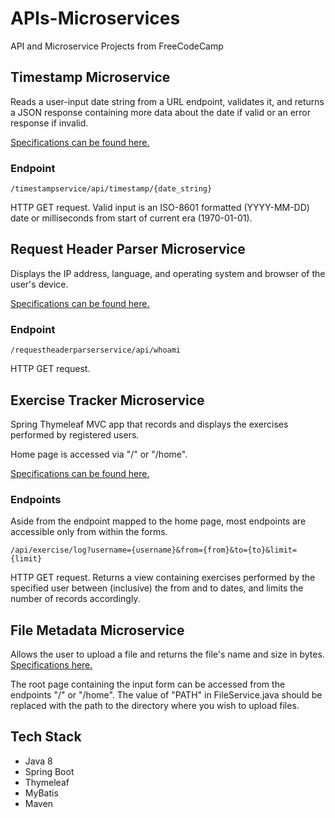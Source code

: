 # APIs-Microservices
API and Microservice Projects from FreeCodeCamp

## Timestamp Microservice
Reads a user-input date string from a URL endpoint, validates it, and returns a JSON response containing more data about the date if valid or an error response if invalid.

[Specifications can be found here.](https://curse-arrow.glitch.me/)

### Endpoint
```
/timestampservice/api/timestamp/{date_string}
```
HTTP GET request. Valid input is an ISO-8601 formatted (YYYY-MM-DD) date or milliseconds from start of current era (1970-01-01).

## Request Header Parser Microservice
Displays the IP address, language, and operating system and browser of the user's device.

[Specifications can be found here.](https://dandelion-roar.glitch.me/)

### Endpoint
```
/requestheaderparserservice/api/whoami
```
HTTP GET request.

## Exercise Tracker Microservice
Spring Thymeleaf MVC app that records and displays the exercises performed by registered users. 

Home page is accessed via "/" or "/home".

[Specifications can be found here.](https://fuschia-custard.glitch.me/)

### Endpoints
Aside from the endpoint mapped to the home page, most endpoints are accessible only from within the forms.

```
/api/exercise/log?username={username}&from={from}&to={to}&limit={limit}
```
HTTP GET request. Returns a view containing exercises performed by the specified user between (inclusive) the from and to dates, and limits the number of records accordingly.

## File Metadata Microservice
Allows the user to upload a file and returns the file's name and size in bytes. [Specifications here.](https://purple-paladin.glitch.me/)

The root page containing the input form can be accessed from the endpoints "/" or "/home". The value of "PATH" in FileService.java should be replaced with the path to the directory where you wish to upload files.

## Tech Stack
* Java 8
* Spring Boot
* Thymeleaf
* MyBatis
* Maven
